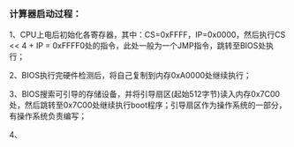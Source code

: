 ### 计算器启动过程：

1、CPU上电后初始化各寄存器，其中：CS=0xFFFF，IP=0x0000，然后执行CS << 4 + IP = 0xFFFF0处的指令，此处一般为一个JMP指令，跳转至BIOS处执行；

2、BIOS执行完硬件检测后，将自己复制到内存0xA0000处继续执行；

3、BIOS搜索可引导的存储设备，并将引导扇区(起始512字节)读入内存0x7C00处，然后跳转至0x7C00处继续执行boot程序；引导扇区作为操作系统的一部分，有操作系统负责编写；

4、



















